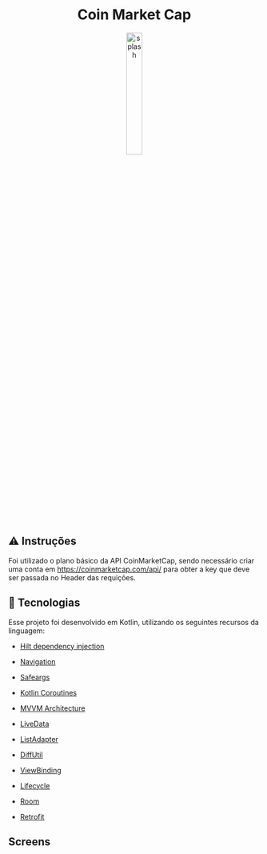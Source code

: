 <h1 align="center">
   Coin Market Cap
</h1>

<p align="center">
  <img alt="splash" src=".github/coin_gif.gif" width="25%">
</p>

## ⚠️ Instruções

Foi utilizado o plano básico da API CoinMarketCap, sendo necessário criar uma conta em https://coinmarketcap.com/api/ para obter a key que deve ser passada no Header das requições.

## 🚀 Tecnologias

Esse projeto foi desenvolvido em Kotlin, utilizando os seguintes recursos da linguagem:

* [Hilt dependency injection](https://developer.android.com/training/dependency-injection/hilt-android)

* [Navigation](https://developer.android.com/guide/navigation)

* [Safeargs](https://developer.android.com/guide/navigation/navigation-pass-data)

* [Kotlin Coroutines](https://developer.android.com/kotlin/coroutines)

* [MVVM Architecture](https://developer.android.com/jetpack/guide)

* [LiveData](https://developer.android.com/topic/libraries/architecture/livedata)

* [ListAdapter](https://developer.android.com/topic/libraries/architecture/paging/v3-overview)

* [DiffUtil](https://developer.android.com/reference/androidx/recyclerview/widget/DiffUtil)

* [ViewBinding](https://developer.android.com/topic/libraries/view-binding)

* [Lifecycle](https://developer.android.com/guide/components/activities/activity-lifecycle)

* [Room](https://developer.android.com/training/data-storage/room)

* [Retrofit](https://square.github.io/retrofit/)

## Screens
